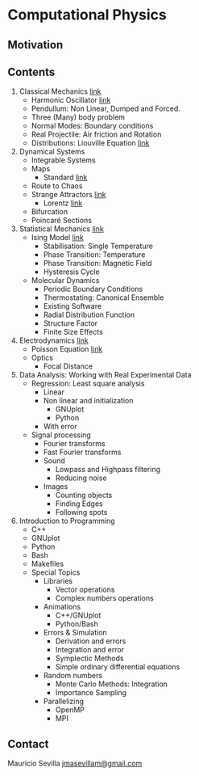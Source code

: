 # Computational Physics

## Motivation
## Contents
  1. Classical Mechanics [link](https://github.com/jmsevillam/Computational_Physics/tree/master/Classical_Mechanics)
      - Harmonic Oscillator [link](https://github.com/jmsevillam/Computational_Physics/tree/master/Classical_Mechanics/Harmonic_Oscillator)
      - Pendullum: Non Linear, Dumped and Forced.
      - Three (Many) body problem
      - Normal Modes: Boundary conditions
      - Real Projectile: Air friction and Rotation
      - Distributions: Liouville Equation [link](https://github.com/jmsevillam/Computational_Physics/tree/master/Classical_Mechanics/Liouville)
  1. Dynamical Systems
      - Integrable Systems
      - Maps
          - Standard [link](https://github.com/jmsevillam/Computational_Physics/tree/master/Dynamical%20Systems/Maps/Standard%20Map)
      - Route to Chaos
      - Strange Attractors [link](https://github.com/jmsevillam/Computational_Physics/tree/master/Dynamical%20Systems/Strange%20Attractors)
          - Lorentz [link](https://github.com/jmsevillam/Computational_Physics/tree/master/Dynamical%20Systems/Strange%20Attractors/Lorentz%20System)
      - Bifurcation
      - Poincaré Sections
  1. Statistical Mechanics [link](https://github.com/jmsevillam/Computational_Physics/tree/master/Statistical%20Mechanics)
      - Ising Model [link](https://github.com/jmsevillam/Computational_Physics/tree/master/Statistical%20Mechanics/ising)
        - Stabilisation: Single Temperature
        - Phase Transition: Temperature
        - Phase Transition: Magnetic Field
        - Hysteresis Cycle
      - Molecular Dynamics
        - Periodic Boundary Conditions
        - Thermostating: Canonical Ensemble
        - Existing Software
        - Radial Distribution Function
        - Structure Factor
        - Finite Size Effects
  1. Electrodynamics [link](https://github.com/jmsevillam/Computational_Physics/tree/master/Electrodynamics)
      - Poisson Equation [link](https://github.com/jmsevillam/Computational_Physics/tree/master/Electrodynamics/Poisson)
      - Optics
          - Focal Distance
  1. Data Analysis: Working with Real Experimental Data
      - Regression: Least square analysis
          - Linear
          - Non linear and initialization
              - GNUplot
              - Python
          - With error
       - Signal processing
          - Fourier transforms
          - Fast Fourier transforms
          - Sound
            - Lowpass and Highpass filtering
            - Reducing noise
          - Images
            - Counting objects
            - Finding Edges
            - Following spots
  1. Introduction to Programming
      - C++
      - GNUplot
      - Python
      - Bash
      - Makefiles
      - Special Topics
        - Libraries
          - Vector operations
          - Complex numbers operations
        - Animations
          - C++/GNUplot
          - Python/Bash
        - Errors & Simulation
          - Derivation and errors
          - Integration and error
          - Symplectic Methods
          - Simple ordinary differential equations
        - Random numbers
          - Monte Carlo Methods: Integration
          - Importance Sampling
        - Parallelizing
          - OpenMP
          - MPI
          

## Contact


Mauricio Sevilla jmasevillam@gmail.com

